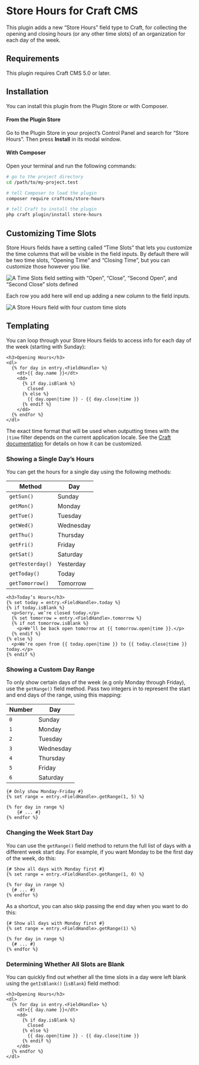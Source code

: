 # Store Hours for Craft CMS

This plugin adds a new “Store Hours” field type to Craft, for collecting the opening and closing hours (or any other time slots) of an organization for each day of the week.

## Requirements

This plugin requires Craft CMS 5.0 or later.

## Installation

You can install this plugin from the Plugin Store or with Composer.

#### From the Plugin Store

Go to the Plugin Store in your project’s Control Panel and search for “Store Hours”. Then press **Install** in its modal window.

#### With Composer

Open your terminal and run the following commands:

```bash
# go to the project directory
cd /path/to/my-project.test

# tell Composer to load the plugin
composer require craftcms/store-hours

# tell Craft to install the plugin
php craft plugin/install store-hours
```

## Customizing Time Slots

Store Hours fields have a setting called “Time Slots” that lets you customize the time columns that will be visible in the field inputs. By default there will be two time slots, “Opening Time” and “Closing Time”, but you can customize those however you like.

![A Time Slots field setting with “Open”, “Close”, “Second Open”, and “Second Close” slots defined](assets/time-slots.png)

Each row you add here will end up adding a new column to the field inputs.

![A Store Hours field with four custom time slots](assets/field.png)

## Templating

You can loop through your Store Hours fields to access info for each day of the week (starting with Sunday):

```twig
<h3>Opening Hours</h3>
<dl>
  {% for day in entry.<FieldHandle> %}
    <dt>{{ day.name }}</dt>
    <dd>
      {% if day.isBlank %}
        Closed
      {% else %}
        {{ day.open|time }} - {{ day.close|time }}
      {% endif %}
    </dd>
  {% endfor %}
</dl>
```

The exact time format that will be used when outputting times with the `|time` filter depends on the current application locale. See the [Craft documentation](https://docs.craftcms.com/v3/dev/filters.html#time) for details on how it can be customized.

### Showing a Single Day’s Hours

You can get the hours for a single day using the following methods:

| Method | Day |
| ------ | --- |
| `getSun()` | Sunday |
| `getMon()` | Monday |
| `getTue()` | Tuesday |
| `getWed()` | Wednesday |
| `getThu()` | Thursday |
| `getFri()` | Friday |
| `getSat()` | Saturday |
| `getYesterday()` | Yesterday |
| `getToday()` | Today |
| `getTomorrow()` | Tomorrow |

```twig
<h3>Today’s Hours</h3>
{% set today = entry.<FieldHandle>.today %}
{% if today.isBlank %}
  <p>Sorry, we’re closed today.</p>
  {% set tomorrow = entry.<FieldHandle>.tomorrow %}
  {% if not tomorrow.isBlank %}
    <p>We’ll be back open tomorrow at {{ tomorrow.open|time }}.</p>
  {% endif %}
{% else %}
  <p>We’re open from {{ today.open|time }} to {{ today.close|time }} today.</p>
{% endif %}
``` 

### Showing a Custom Day Range

To only show certain days of the week (e.g only Monday through Friday), use the `getRange()` field method. Pass two integers in to represent the start and end days of the range, using this mapping:

| Number | Day       |
| ------ | --------- |
| `0`    | Sunday    |
| `1`    | Monday    |
| `2`    | Tuesday   |
| `3`    | Wednesday |
| `4`    | Thursday  |
| `5`    | Friday    |
| `6`    | Saturday  |

```twig
{# Only show Monday-Friday #}
{% set range = entry.<FieldHandle>.getRange(1, 5) %}

{% for day in range %}
    {# ... #}
{% endfor %}
```

### Changing the Week Start Day

You can use the `getRange()` field method to return the full list of days with a different week start day. For example, if you want Monday to be the first day of the week, do this:

```twig
{# Show all days with Monday first #}
{% set range = entry.<FieldHandle>.getRange(1, 0) %}

{% for day in range %}
  {# ... #}
{% endfor %}
```

As a shortcut, you can also skip passing the end day when you want to do this:

```twig
{# Show all days with Monday first #}
{% set range = entry.<FieldHandle>.getRange(1) %}

{% for day in range %}
  {# ... #}
{% endfor %}
```

### Determining Whether All Slots are Blank

You can quickly find out whether all the time slots in a day were left blank using the `getIsBlank()` (`isBlank`) field method:

```twig
<h3>Opening Hours</h3>
<dl>
  {% for day in entry.<FieldHandle> %}
    <dt>{{ day.name }}</dt>
    <dd>
      {% if day.isBlank %}
        Closed
      {% else %}
        {{ day.open|time }} - {{ day.close|time }}
      {% endif %}
    </dd>
  {% endfor %}
</dl>
```
